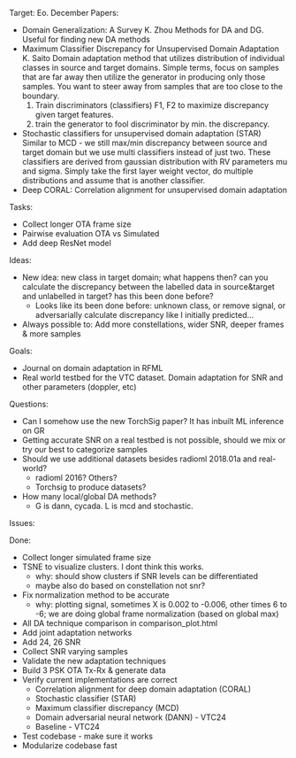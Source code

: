 Target: Eo. December
Papers:
+ Domain Generalization: A Survey K. Zhou
  Methods for DA and DG. Useful for finding new DA methods
+ Maximum Classifier Discrepancy for Unsupervised Domain Adaptation K. Saito
  Domain adaptation method that utilizes distribution of individual classes
  in source and target domains. Simple terms, focus on samples that are far
  away then utilize the generator in producing only those samples. You want to
  steer away from samples that are too close to the boundary.
    1. Train discriminators (classifiers) F1, F2 to maximize discrepancy given
       target features.
    2. train the generator to fool discriminator by min. the discrepancy.
+ Stochastic classifiers for unsupervised domain adaptation (STAR) 
  Similar to MCD - we still max/min discrepancy between source and target domain
  but we use multi classifiers instead of just two. These classifiers are
  derived from gaussian distribution with RV parameters mu and sigma. Simply
  take the first layer weight vector, do multiple distributions and assume that
  is another classifier.
+ Deep CORAL: Correlation alignment for unsupervised domain adaptation


Tasks:
+ Collect longer OTA frame size
+ Pairwise evaluation OTA vs Simulated
+ Add deep ResNet model


Ideas:
+ New idea: new class in target domain; what happens then? can you calculate the
  discrepancy between the labelled data in source&target and unlabelled in
  target? has this been done before?
  + Looks like its been done before: unknown class, or remove signal, or
    adversarially calculate discrepancy like I initially predicted...
+ Always possible to: Add more constellations, wider SNR, deeper frames &
  more samples


Goals:
+ Journal on domain adaptation in RFML
+ Real world testbed for the VTC dataset. Domain adaptation for SNR and other
  parameters (doppler, etc)


Questions:
+ Can I somehow use the new TorchSig paper? It has inbuilt ML inference on GR
+ Getting accurate SNR on a real testbed is not possible, should we mix or try
  our best to categorize samples
+ Should we use additional datasets besides radioml 2018.01a and real-world?
    + radioml 2016? Others?
    + Torchsig to produce datasets?
+ How many local/global DA methods?
    + G is dann, cycada. L is mcd and stochastic.


Issues:


Done:
+ Collect longer simulated frame size
+ TSNE to visualize clusters. I dont think this works.
    + why: should show clusters if SNR levels can be differentiated
    + maybe also do based on constellation not snr?
+ Fix normalization method to be accurate
    + why: plotting signal, sometimes X is 0.002 to -0.006, other times 6 to -6;
      we are doing global frame normalization (based on global max)
+ All DA technique comparison in comparison\_plot.html
+ Add joint adaptation networks
+ Add 24, 26 SNR
+ Collect SNR varying samples
+ Validate the new adaptation techniques
+ Build 3 PSK OTA Tx-Rx & generate data
+ Verify current implementations are correct
    + Correlation alignment for deep domain adaptation (CORAL)
    + Stochastic classifier (STAR)
    + Maximum classifier discrepancy (MCD)
    + Domain adversarial neural network (DANN) - VTC24
    + Baseline - VTC24
+ Test codebase - make sure it works
+ Modularize codebase fast
